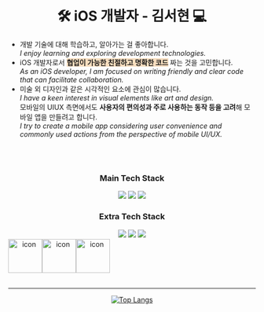 <!DOCTYPE html>
<html>
<head>
</head>
<div align="center">  <h1>🛠 iOS 개발자 - 김서현 💻</h1> </div>
<!--[![Hits](https://hits.seeyoufarm.com/api/count/incr/badge.svg?url=https%3A%2F%2Fgithub.com%2Fgjbae1212%2Fhit-counter&count_bg=%23000000&title_bg=%23497AFF&icon=github.svg&icon_color=%23FFF6A1&title=hits&edge_flat=false)](https://hits.seeyoufarm.com)-->
 <ul align="left">
        <li>
         개발 기술에 대해 학습하고, 알아가는 걸 좋아합니다. <br>
         <i>I enjoy learning and exploring development technologies.</i>
        </li>
        <li>
         iOS 개발자로서 <strong style='background-color:#F7DDBE'>협업이 가능한 친절하고 명확한 코드</strong> 짜는 것을 고민합니다.<br>
         <i>As an iOS developer, I am focused on writing friendly and clear code that can facilitate collaboration.</i>
        </li>
        <li>
         미술 외 디자인과 같은 시각적인 요소에 관심이 많습니다. <br/>
         <i>I have a keen interest in visual elements like art and design.</i> <br>
         모바일의 UIUX 측면에서도 <strong>사용자의 편의성과 주로 사용하는 동작 등을 고려</strong>해 모바일 앱을 만들려고 합니다.<br>
         <i>I try to create a mobile app considering user convenience and commonly used actions from the perspective of mobile UI/UX.</i>
        </li>
    </ul>
<div align="center">


   


<!-- ![Seohyun's GitHub stats](https://github-readme-stats.vercel.app/api?username=cestbonciel&show_icons=true&theme=radical) -->
 <br/>
<!-- [![Top Langs](https://github-readme-stats.vercel.app/api/top-langs/?username=cestbonciel)](https://github.com/cestbonciel/github-readme-stats) -->
<!-- [![Top Langs](https://github-readme-stats.vercel.app/api/top-langs/?username=cestbonciel&layout=compact&hide=javascript,html,php,css)](https://github.com/cestbonciel/github-readme-stats) -->
 <br/>

<h3>Main Tech Stack</h3>
<a href="https://developer.apple.com/kr/xcode/swiftui/" target="_blank"><img src="https://img.shields.io/badge/SwiftUI-066FFD?style=for-the-badge&logo=Swift&logoColor=white"/></a>
<a href="https://developer.apple.com/kr/swift/" target="_blank"> <img src="https://img.shields.io/badge/Swift(UIKit)-orange?style=for-the-badge&logo=Swift&logoColor=white"/></a>
<a href="#"><img src="https://img.shields.io/badge/Git-d5d5d5?style=for-the-badge&logo=git&logoColor=EA4E31"/></a>
 <br/>
<h3>Extra Tech Stack</h3>
<a href="[HTML](https://developer.mozilla.org/en-US/docs/Learn/Getting_started_with_the_web/HTML_basics)" target="_blank"><img src="https://img.shields.io/badge/HTML5-E34F26?style=for-the-badge&logo=HTML5&logoColor=white"></a>
<a href="[CSS3]([https://developer.mozilla.org/en-US/docs/Learn/Getting_started_with_the_web/HTML_basics](https://developer.mozilla.org/ko/docs/Learn/Getting_started_with_the_web/CSS_basics))" target="_blank"><img src="https://img.shields.io/badge/CSS3-3595D0?style=for-the-badge&logo=CSS3&logoColor=white"></a>
 <a href="https://kimseohyun.notion.site/Shyun-Cloud-AI-iOS-mobile-aa785e648db64686b1260f66afb2438d" target="_blank"><img src="https://img.shields.io/badge/Notion-000000?style=for-the-badge&logo=Notion&logoColor=white"/></a>


 <div style="display: flex; align-items: flex-start;"><img src="https://techstack-generator.vercel.app/swift-icon.svg" alt="icon" width="69" height="69" /><img src="https://techstack-generator.vercel.app/github-icon.svg" alt="icon" width="69" height="69" /><img src="https://techstack-generator.vercel.app/restapi-icon.svg" alt="icon" width="69" height="69" /></div>
<br/>
<hr class="solid">

[![Top Langs](https://github-readme-stats.vercel.app/api/top-langs/?username=cestbonciel&layout=compact&hide=javascript,html,php,css)](https://github.com/cestbonciel/github-readme-stats)

</div>
</html>
